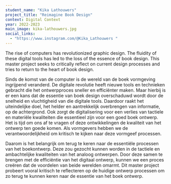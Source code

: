 ```yaml
---
student_name: "Kika Lathouwers"
project_title: "Reimagine Book Design"
context: Digital Context
year: 2022-2023
main_image: kika-lathouwers.jpg
social_links:
  - "https://www.instagram.com/@Kika_Lathouwers "
---
```

The rise of computers has revolutionized graphic design. The fluidity of these digital tools has led to the loss of the essence of book design. This master project seeks to critically reflect on current design processes and tries to return to the heart of book design.

Sinds de komst van de computer is de wereld van de boek vormgeving ingrijpend veranderd. De digitale revolutie heeft nieuwe tools en technieken gebracht die het ontwerpproces sneller en efficiënter maken. Maar hierbij is er een kans dat de essentie van boek design overschaduwd wordt door de snelheid en vluchtigheid van die digitale tools. Daardoor raakt het uiteindelijke doel, het helder en aantrekkelijk overbrengen van informatie, op de achtergrond. Ook zorgt de digitalisering voor een verlies van tactiele en materiële kwaliteiten die essentieel zijn voor een goed boek ontwerp. Het is tijd om ons af te vragen of deze ontwikkelingen de kwaliteit van het ontwerp ten goede komen. Als vormgevers hebben we de verantwoordelijkheid om kritisch te kijken naar deze vormgeef processen.

Daarom is het belangrijk om terug te keren naar de essentiële processen van het boekontwerp. Deze zou gezocht kunnen worden in de tactiele en ambachtelijke kwaliteiten van het analoog ontwerpen. Door deze samen te brengen met de efficiëntie van het digitaal ontwerp, kunnen we een proces creëren dat de voordelen van beide werelden omarmt. Dit master project probeert vooral kritisch te reflecteren op de huidige ontwerp processen om zo terug te kunnen keren naar de essentie van het boek ontwerp. 

